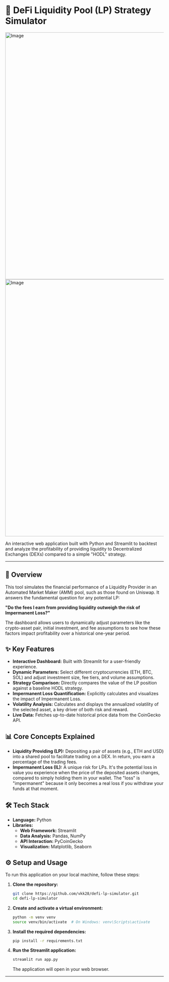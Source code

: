# 💸 DeFi Liquidity Pool (LP) Strategy Simulator

  <img width="1421" height="784" alt="Image" src="https://github.com/user-attachments/assets/299fa0ea-7131-4f92-b850-5ab9ddaf8baa" />

  <img width="1428" height="816" alt="Image" src="https://github.com/user-attachments/assets/45cb693d-964d-4de4-a9f4-2379b6da8591" />

An interactive web application built with Python and Streamlit to backtest and analyze the profitability of providing liquidity to Decentralized Exchanges (DEXs) compared to a simple "HODL" strategy.

---

## 🚀 Overview

This tool simulates the financial performance of a Liquidity Provider in an Automated Market Maker (AMM) pool, such as those found on Uniswap. It answers the fundamental question for any potential LP:

**"Do the fees I earn from providing liquidity outweigh the risk of Impermanent Loss?"**

The dashboard allows users to dynamically adjust parameters like the crypto-asset pair, initial investment, and fee assumptions to see how these factors impact profitability over a historical one-year period.

## ✨ Key Features

- **Interactive Dashboard:** Built with Streamlit for a user-friendly experience.
- **Dynamic Parameters:** Select different cryptocurrencies (ETH, BTC, SOL) and adjust investment size, fee tiers, and volume assumptions.
- **Strategy Comparison:** Directly compares the value of the LP position against a baseline HODL strategy.
- **Impermanent Loss Quantification:** Explicitly calculates and visualizes the impact of Impermanent Loss.
- **Volatility Analysis:** Calculates and displays the annualized volatility of the selected asset, a key driver of both risk and reward.
- **Live Data:** Fetches up-to-date historical price data from the CoinGecko API.

## 📊 Core Concepts Explained

- **Liquidity Providing (LP):** Depositing a pair of assets (e.g., ETH and USD) into a shared pool to facilitate trading on a DEX. In return, you earn a percentage of the trading fees.
- **Impermanent Loss (IL):** A unique risk for LPs. It's the potential loss in value you experience when the price of the deposited assets changes, compared to simply holding them in your wallet. The "loss" is "impermanent" because it only becomes a real loss if you withdraw your funds at that moment.

## 🛠️ Tech Stack

- **Language:** Python
- **Libraries:**
  - **Web Framework:** Streamlit
  - **Data Analysis:** Pandas, NumPy
  - **API Interaction:** PyCoinGecko
  - **Visualization:** Matplotlib, Seaborn

## ⚙️ Setup and Usage

To run this application on your local machine, follow these steps:

1.  **Clone the repository:**
    ```bash
    git clone https://github.com/vkk28/defi-lp-simulator.git
    cd defi-lp-simulator
    ```

2.  **Create and activate a virtual environment:**
    ```bash
    python -m venv venv
    source venv/bin/activate  # On Windows: venv\Scripts\activate
    ```

3.  **Install the required dependencies:**
    ```bash
    pip install -r requirements.txt
    ```

4.  **Run the Streamlit application:**
    ```bash
    streamlit run app.py
    ```
    The application will open in your web browser.

---